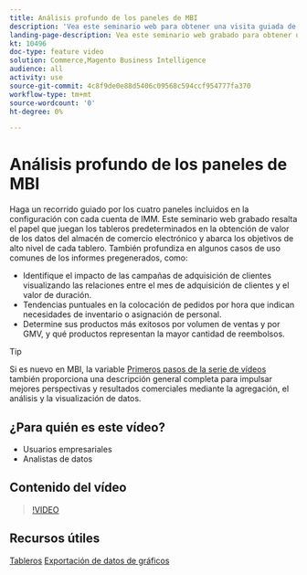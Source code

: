 ```yaml
---
title: Análisis profundo de los paneles de MBI
description: 'Vea este seminario web para obtener una visita guiada de los cuatro paneles incluidos en la configuración con cada cuenta de IMM. '
landing-page-description: Vea este seminario web grabado para obtener una visita guiada de los cuatro paneles incluidos en la configuración con cada cuenta de IMM.
kt: 10496
doc-type: feature video
solution: Commerce,Magento Business Intelligence
audience: all
activity: use
source-git-commit: 4c8f9de0e88d5406c09568c594ccf954777fa370
workflow-type: tm+mt
source-wordcount: '0'
ht-degree: 0%

---
```


# Análisis profundo de los paneles de MBI

Haga un recorrido guiado por los cuatro paneles incluidos en la configuración con cada cuenta de IMM. Este seminario web grabado resalta el papel que juegan los tableros predeterminados en la obtención de valor de los datos del almacén de comercio electrónico y abarca los objetivos de alto nivel de cada tablero. También profundiza en algunos casos de uso comunes de los informes pregenerados, como:

- Identifique el impacto de las campañas de adquisición de clientes visualizando las relaciones entre el mes de adquisición de clientes y el valor de duración.
- Tendencias puntuales en la colocación de pedidos por hora que indican necesidades de inventario o asignación de personal.
- Determine sus productos más exitosos por volumen de ventas y por GMV, y qué productos representan la mayor cantidad de reembolsos.

>[!TIP]
>
>Si es nuevo en MBI, la variable [Primeros pasos de la serie de vídeos](./../1-overview.md) también proporciona una descripción general completa para impulsar mejores perspectivas y resultados comerciales mediante la agregación, el análisis y la visualización de datos.

## ¿Para quién es este vídeo?

- Usuarios empresariales
- Analistas de datos

## Contenido del vídeo

>[!VIDEO](https://video.tv.adobe.com/v/343498?quality=12&learn=on)

## Recursos útiles

[Tableros](https://docs.magento.com/mbi/data-user/dashboards/ess-dashboards.html)
[Exportación de datos de gráficos](https://docs.magento.com/mbi/data-user/export-data/exp-chart-dash.html)
